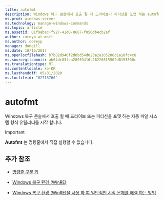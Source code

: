 ```yaml
---
title: autofmt
description: Windows 복구 콘솔에서 호출 될 때 드라이브나 파티션을 포맷 하는 autofmt 명령에 대 한 참조 항목입니다.
ms.prod: windows-server
ms.technology: manage-windows-commands
ms.topic: article
ms.assetid: 81f9abac-f927-41d8-8667-f056db4cb2af
author: coreyp-at-msft
ms.author: coreyp
manager: dongill
ms.date: 10/16/2017
ms.openlocfilehash: b7b82d940f2d8bd54d023a2a105208d1a18fc4c8
ms.sourcegitcommit: ab64dc83fca28039416c26226815502d0193500c
ms.translationtype: MT
ms.contentlocale: ko-KR
ms.lasthandoff: 05/01/2020
ms.locfileid: "82718760"
---
```

# <a name="autofmt"></a>autofmt

Windows 복구 콘솔에서 호출 될 때 드라이브 또는 파티션을 포맷 하는 자동 파일 시스템 형식 유틸리티를 시작 합니다.

> [!IMPORTANT]
> **Autofmt** 는 명령줄에서 직접 실행할 수 없습니다.

## <a name="additional-references"></a>추가 참조

- [명령줄 구문 키](command-line-syntax-key.md)

- [Windows 복구 환경 (WinRE)](https://docs.microsoft.com/windows-hardware/manufacture/desktop/windows-recovery-environment--windows-re--technical-reference)

- [Windows 복구 환경 (WinRE)을 사용 하 여 일반적인 시작 문제를 해결 하는 방법](https://support.microsoft.com/help/4026030/how-to-use-windows-recovery-environment-winre-to-troubleshoot-common-s)
